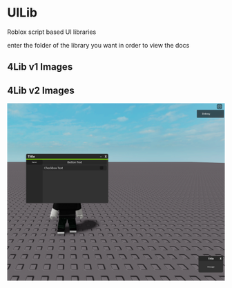 # UILib

Roblox script based UI libraries

enter the folder of the library you want in order to view the docs

## 4Lib v1 Images

## 4Lib v2 Images

![alt text](v2/imgs/Capture.PNG)